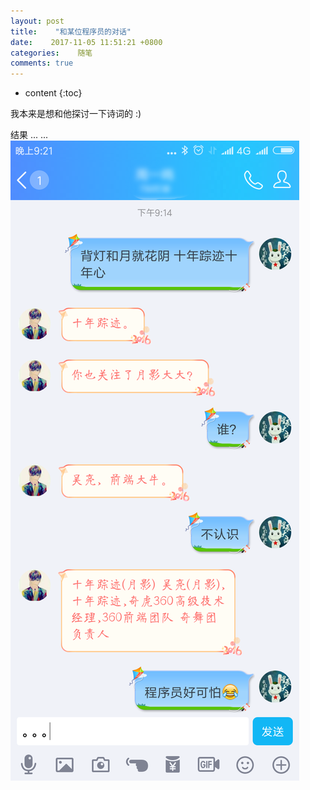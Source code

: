 ```yaml
---
layout: post
title:    "和某位程序员的对话"
date:    2017-11-05 11:51:21 +0800
categories:    随笔
comments: true
---
```


* content
{:toc}

我本来是想和他探讨一下诗词的 :)

结果 ... ...
![和某位程序员的对话](/assets/talk_with_a_programer.png)
